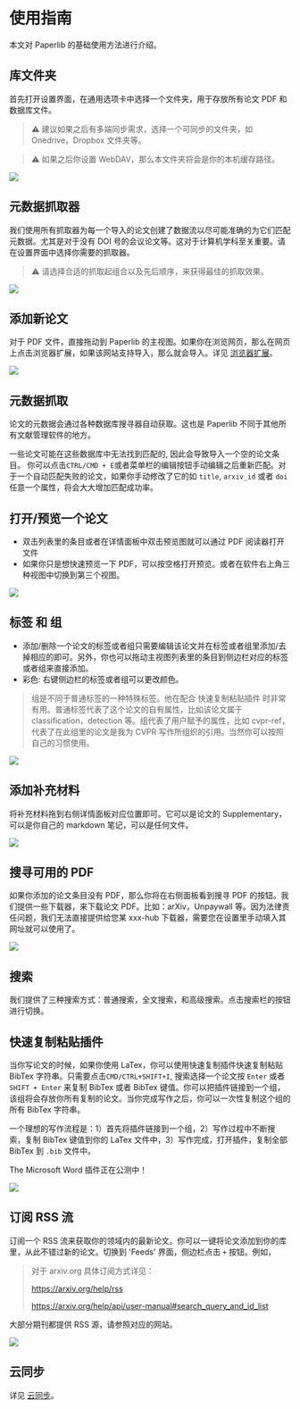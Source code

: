 # 使用指南

本文对 Paperlib 的基础使用方法进行介绍。

## 库文件夹

首先打开设置界面，在通用选项卡中选择一个文件夹，用于存放所有论文 PDF 和数据库文件。

> ⚠️ 建议如果之后有多端同步需求，选择一个可同步的文件夹，如 Onedrive，Dropbox 文件夹等。

> ⚠️ 如果之后你设置 WebDAV，那么本文件夹将会是你的本机缓存路径。

![](/assets/images/getting-started/library-folder.png)

## 元数据抓取器

我们使用所有抓取器为每一个导入的论文创建了数据流以尽可能准确的为它们匹配元数据。尤其是对于没有 DOI 号的会议论文等。这对于计算机学科至关重要。请在设置界面中选择你需要的抓取器。

> ⚠️ 请选择合适的抓取起组合以及先后顺序，来获得最佳的抓取效果。

![](/assets/images/getting-started/scraper.png)

## 添加新论文

对于 PDF 文件，直接拖动到 Paperlib 的主视图。如果你在浏览网页，那么在网页上点击浏览器扩展，如果该网站支持导入，那么就会导入。详见 [浏览器扩展](./extensions/browser-extension)。

![](/assets/images/getting-started/add.png)

## 元数据抓取

论文的元数据会通过各种数据库搜寻器自动获取。这也是 Paperlib 不同于其他所有文献管理软件的地方。

一些论文可能在这些数据库中无法找到匹配的, 因此会导致导入一个空的论文条目。 你可以点击`CTRL/CMD + E`或者菜单栏的编辑按钮手动编辑之后重新匹配。对于一个自动匹配失败的论文，如果你手动修改了它的如 `title`, `arxiv_id` 或者 `doi` 任意一个属性，将会大大增加匹配成功率。

## 打开/预览一个论文 

- 双击列表里的条目或者在详情面板中双击预览图就可以通过 PDF 阅读器打开文件
- 如果你只是想快速预览一下 PDF，可以按空格打开预览。或者在软件右上角三种视图中切换到第三个视图。

![](/assets/images/getting-started/preview.png)

## 标签 和 组

- 添加/删除一个论文的标签或者组只需要编辑该论文并在标签或者组里添加/去掉相应的即可。另外，你也可以拖动主视图列表里的条目到侧边栏对应的标签或者组来直接添加。
- 彩色: 右键侧边栏的标签或者组可以更改颜色。

> 组是不同于普通标签的一种特殊标签。他在配合 快速复制粘贴插件 时非常有用。普通标签代表了这个论文的自有属性，比如该论文属于 classification，detection 等。组代表了用户赋予的属性，比如 cvpr-ref，代表了在此组里的论文是我为 CVPR 写作所组织的引用。当然你可以按照自己的习惯使用。

![](/assets/images/getting-started/edit.png)

## 添加补充材料

将补充材料拖到右侧详情面板对应位置即可。它可以是论文的 Supplementary，可以是你自己的 markdown 笔记，可以是任何文件。

![](/assets/images/getting-started/addsup.png)

## 搜寻可用的 PDF

如果你添加的论文条目没有 PDF，那么你将在右侧面板看到搜寻 PDF 的按钮。我们提供一些下载器，来下载论文 PDF。比如：arXiv，Unpaywall 等。因为法律责任问题，我们无法直接提供给您某 xxx-hub 下载器，需要您在设置里手动填入其网址就可以使用了。

![](/assets/images/getting-started/locate.png)

## 搜索

我们提供了三种搜索方式：普通搜索，全文搜索，和高级搜索。点击搜索栏的按钮进行切换。

## 快速复制粘贴插件

当你写论文的时候，如果你使用 LaTex，你可以使用快速复制插件快速复制粘贴 BibTex 字符串。只需要点击`CMD/CTRL+SHIFT+I`, 搜索选择一个论文按 `Enter` 或者 `SHIFT + Enter` 来复制 BibTex 或者 BibTex 键值。你可以把插件链接到一个组，该组将会存放你所有复制的论文。当你完成写作之后，你可以一次性复制这个组的所有 BibTex 字符串。

一个理想的写作流程是：1）首先将插件链接到一个组，2）写作过程中不断搜索，复制 BibTex 键值到你的 LaTex 文件中，3）写作完成，打开插件，复制全部 BibTex 到 `.bib` 文件中。

The Microsoft Word 插件正在公测中！

<img style="box-shadow: none" src="/assets/images/getting-started/plugin.png" />

## 订阅 RSS 流

订阅一个 RSS 流来获取你的领域内的最新论文。你可以一键将论文添加到你的库里，从此不错过新的论文。切换到 'Feeds' 界面，侧边栏点击 `+` 按钮。例如，

> 对于 arxiv.org 具体订阅方式详见：
> 
> https://arxiv.org/help/rss
> 
> https://arxiv.org/help/api/user-manual#search_query_and_id_list

大部分期刊都提供 RSS 源，请参照对应的网站。

![](/assets/images/getting-started/feedadd.png)

## 云同步

详见 [云同步](./cloud-sync/setup)。